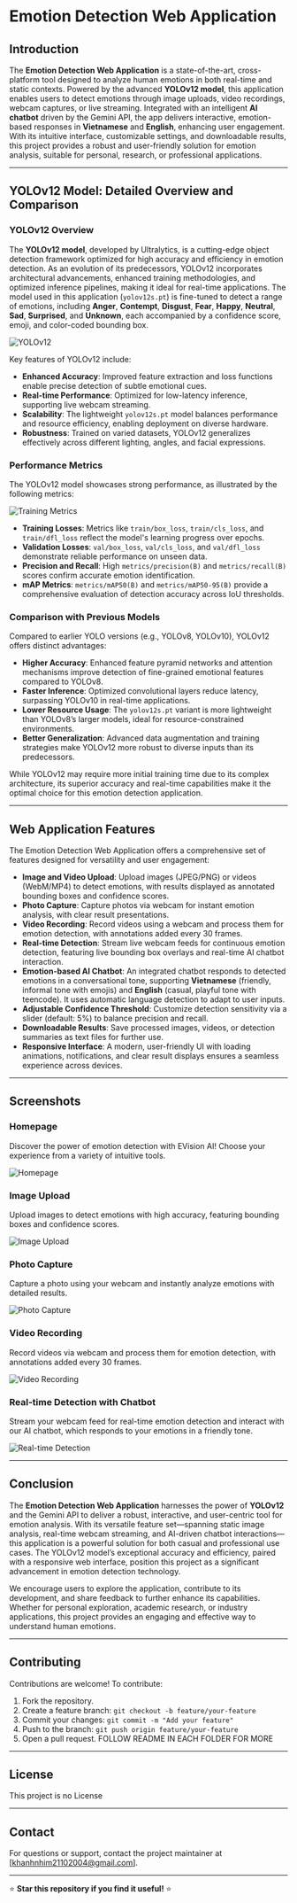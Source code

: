 # Emotion Detection Web Application

## Introduction

The **Emotion Detection Web Application** is a state-of-the-art, cross-platform tool designed to analyze human emotions in both real-time and static contexts. Powered by the advanced **YOLOv12 model**, this application enables users to detect emotions through image uploads, video recordings, webcam captures, or live streaming. Integrated with an intelligent **AI chatbot** driven by the Gemini API, the app delivers interactive, emotion-based responses in **Vietnamese** and **English**, enhancing user engagement. With its intuitive interface, customizable settings, and downloadable results, this project provides a robust and user-friendly solution for emotion analysis, suitable for personal, research, or professional applications.

---

## YOLOv12 Model: Detailed Overview and Comparison

### YOLOv12 Overview
The **YOLOv12 model**, developed by Ultralytics, is a cutting-edge object detection framework optimized for high accuracy and efficiency in emotion detection. As an evolution of its predecessors, YOLOv12 incorporates architectural advancements, enhanced training methodologies, and optimized inference pipelines, making it ideal for real-time applications. The model used in this application (`yolov12s.pt`) is fine-tuned to detect a range of emotions, including **Anger**, **Contempt**, **Disgust**, **Fear**, **Happy**, **Neutral**, **Sad**, **Surprised**, and **Unknown**, each accompanied by a confidence score, emoji, and color-coded bounding box.

![YOLOv12](images/yolov12.png)

Key features of YOLOv12 include:
- **Enhanced Accuracy**: Improved feature extraction and loss functions enable precise detection of subtle emotional cues.
- **Real-time Performance**: Optimized for low-latency inference, supporting live webcam streaming.
- **Scalability**: The lightweight `yolov12s.pt` model balances performance and resource efficiency, enabling deployment on diverse hardware.
- **Robustness**: Trained on varied datasets, YOLOv12 generalizes effectively across different lighting, angles, and facial expressions.

### Performance Metrics
The YOLOv12 model showcases strong performance, as illustrated by the following metrics:

![Training Metrics](images/visualize.png)

- **Training Losses**: Metrics like `train/box_loss`, `train/cls_loss`, and `train/dfl_loss` reflect the model's learning progress over epochs.
- **Validation Losses**: `val/box_loss`, `val/cls_loss`, and `val/dfl_loss` demonstrate reliable performance on unseen data.
- **Precision and Recall**: High `metrics/precision(B)` and `metrics/recall(B)` scores confirm accurate emotion identification.
- **mAP Metrics**: `metrics/mAP50(B)` and `metrics/mAP50-95(B)` provide a comprehensive evaluation of detection accuracy across IoU thresholds.

### Comparison with Previous Models
Compared to earlier YOLO versions (e.g., YOLOv8, YOLOv10), YOLOv12 offers distinct advantages:
- **Higher Accuracy**: Enhanced feature pyramid networks and attention mechanisms improve detection of fine-grained emotional features compared to YOLOv8.
- **Faster Inference**: Optimized convolutional layers reduce latency, surpassing YOLOv10 in real-time applications.
- **Lower Resource Usage**: The `yolov12s.pt` variant is more lightweight than YOLOv8’s larger models, ideal for resource-constrained environments.
- **Better Generalization**: Advanced data augmentation and training strategies make YOLOv12 more robust to diverse inputs than its predecessors.

While YOLOv12 may require more initial training time due to its complex architecture, its superior accuracy and real-time capabilities make it the optimal choice for this emotion detection application.

---

## Web Application Features

The Emotion Detection Web Application offers a comprehensive set of features designed for versatility and user engagement:

- **Image and Video Upload**: Upload images (JPEG/PNG) or videos (WebM/MP4) to detect emotions, with results displayed as annotated bounding boxes and confidence scores.
- **Photo Capture**: Capture photos via webcam for instant emotion analysis, with clear result presentations.
- **Video Recording**: Record videos using a webcam and process them for emotion detection, with annotations added every 30 frames.
- **Real-time Detection**: Stream live webcam feeds for continuous emotion detection, featuring live bounding box overlays and real-time AI chatbot interaction.
- **Emotion-based AI Chatbot**: An integrated chatbot responds to detected emotions in a conversational tone, supporting **Vietnamese** (friendly, informal tone with emojis) and **English** (casual, playful tone with teencode). It uses automatic language detection to adapt to user inputs.
- **Adjustable Confidence Threshold**: Customize detection sensitivity via a slider (default: 5%) to balance precision and recall.
- **Downloadable Results**: Save processed images, videos, or detection summaries as text files for further use.
- **Responsive Interface**: A modern, user-friendly UI with loading animations, notifications, and clear result displays ensures a seamless experience across devices.

---

## Screenshots

### Homepage
Discover the power of emotion detection with EVision AI! Choose your experience from a variety of intuitive tools.

![Homepage](images/web-home-page.png)

### Image Upload
Upload images to detect emotions with high accuracy, featuring bounding boxes and confidence scores.

![Image Upload](images/web-image-upload-function.png)

### Photo Capture
Capture a photo using your webcam and instantly analyze emotions with detailed results.

![Photo Capture](images/webcam-capture-function.png)

### Video Recording
Record videos via webcam and process them for emotion detection, with annotations added every 30 frames.

![Video Recording](images/webcam-video-capture.png)

### Real-time Detection with Chatbot
Stream your webcam feed for real-time emotion detection and interact with our AI chatbot, which responds to your emotions in a friendly tone.

![Real-time Detection](images/realtime-webcam-chatbot.png)

---

## Conclusion

The **Emotion Detection Web Application** harnesses the power of **YOLOv12** and the Gemini API to deliver a robust, interactive, and user-centric tool for emotion analysis. With its versatile feature set—spanning static image analysis, real-time webcam streaming, and AI-driven chatbot interactions—this application is a powerful solution for both casual and professional use cases. The YOLOv12 model’s exceptional accuracy and efficiency, paired with a responsive web interface, position this project as a significant advancement in emotion detection technology.

We encourage users to explore the application, contribute to its development, and share feedback to further enhance its capabilities. Whether for personal exploration, academic research, or industry applications, this project provides an engaging and effective way to understand human emotions.

---

## Contributing

Contributions are welcome! To contribute:
1. Fork the repository.
2. Create a feature branch: `git checkout -b feature/your-feature`
3. Commit your changes: `git commit -m "Add your feature"`
4. Push to the branch: `git push origin feature/your-feature`
5. Open a pull request.
FOLLOW README IN EACH FOLDER FOR MORE
---

## License

This project is no License

---

## Contact

For questions or support, contact the project maintainer at [khanhnhim21102004@gmail.com]. 

---

⭐ **Star this repository if you find it useful!** ⭐
